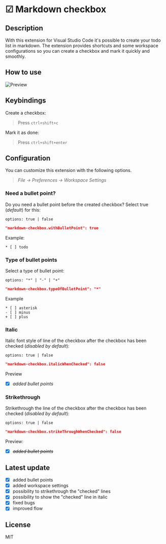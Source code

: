 # ☑ Markdown checkbox
## Description
With this extension for Visual Studio Code it's possible to create your todo list in markdown. The extension provides shortcuts and some workspace configurations so you can create a checkbox and mark it quickly and smoothly.  

## How to use

![Preview](https://raw.githubusercontent.com/PKief/vscode-extension-markdown-checkbox/withimages/images/preview.gif)

## Keybindings
Create a checkbox:

> Press `ctrl+shift+c`

Mark it as done:

> Press `ctrl+shift+enter`


## Configuration
You can customize this extension with the following options.

> *File -> Preferences -> Workspace Settings*


### Need a bullet point?
Do you need a bullet point before the created checkbox? Select true (*default*) for this:

    options: true | false

```json
"markdown-checkbox.withBulletPoint": true
```
Example:
```
* [ ] todo
```

### Type of bullet points
Select a type of bullet point:

    options: "*" | "-" | "+"
  
```json
"markdown-checkbox.typeOfBulletPoint": "*"
```

Example
```
* [ ] asterisk
- [ ] minus
+ [ ] plus
```

### Italic
Italic font style of line of the checkbox after the checkbox has been checked (*disabled by default*):

    options: true | false
  
```json
"markdown-checkbox.italicWhenChecked": false
```
Preview
* [X] *added bullet points*

### Strikethrough
Strikethrough the line of the checkbox after the checkbox has been checked (*disabled by default*):

    options: true | false
  
```json
"markdown-checkbox.strikeThroughWhenChecked": false
```
Preview:
* [X] ~~*added bullet points*~~

## Latest update

* [X] added bullet points
* [X] added workspace settings 
* [X] possibility to strikethrough the "checked" lines
* [X] possibility to show the "checked" line in italic 
* [X] fixed bugs
* [X] improved flow

## License
MIT